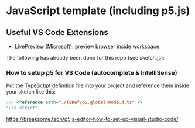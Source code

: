 # JavaScript template (including p5.js)

## Useful VS Code Extensions
 - LivePreview (Microsoft): preview browser inside workspace

The following has already been done for this repo (see sketch.js):

### How to setup p5 for VS Code (autocomplete & IntelliSense)
Put the TypeSctipt definition file into your project and reference them inside your sketch like this:

```js
/// <reference path="./TSDef/p5.global-mode.d.ts" />
"use strict";
```

<https://breaksome.tech/p5js-editor-how-to-set-up-visual-studio-code/>

